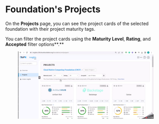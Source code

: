# Foundation's Projects

On the **Projects** page, you can see the project cards of the selected foundation with their project maturity tags.

You can filter the project cards using the **Maturity Level**, **Rating**, and **Accepted** filter options**.**&#x20;

<figure><img src="../../../../../.gitbook/assets/projects filter.gif" alt=""><figcaption></figcaption></figure>

